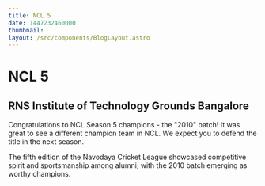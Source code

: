 ```yaml
---
title: NCL 5
date: 1447232460000
thumbnail: 
layout: /src/components/BlogLayout.astro
---
```


# NCL 5
## RNS Institute of Technology Grounds Bangalore

Congratulations to NCL Season 5 champions - the "2010" batch! It was great to see a different champion team in NCL. We expect you to defend the title in the next season.

The fifth edition of the Navodaya Cricket League showcased competitive spirit and sportsmanship among alumni, with the 2010 batch emerging as worthy champions.
